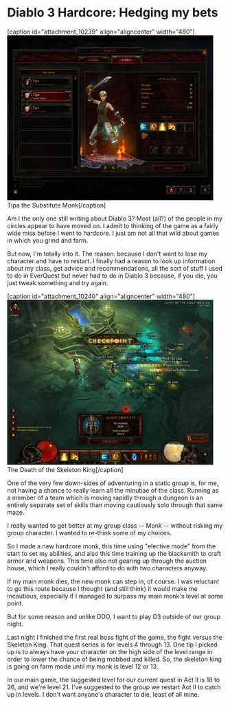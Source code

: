 # Diablo 3 Hardcore: Hedging my bets

[caption id="attachment\_10239" align="aligncenter" width="480"][![](../uploads/2012/07/Diablo-III-2012-07-25-07-21-48-93-480x384.jpg "Tipa the Substitute Monk")](../uploads/2012/07/Diablo-III-2012-07-25-07-21-48-93.jpg) Tipa the Substitute Monk[/caption]

Am I the only one still writing about Diablo 3? Most (all?) of the people in my circles appear to have moved on. I admit to thinking of the game as a fairly wide miss before I went to hardcore. I just am not all that wild about games in which you grind and farm.

But now, I'm totally into it. The reason: because I don't want to lose my character and have to restart. I finally had a reason to look up information about my class, get advice and recommendations, all the sort of stuff I used to do in EverQuest but never had to do in Diablo 3 because, if you die, you just tweak something and try again.

[caption id="attachment\_10240" align="aligncenter" width="480"][![](../uploads/2012/07/Diablo-III-2012-07-25-00-57-17-007-480x384.jpg "The Death of the Skeleton King")](../uploads/2012/07/Diablo-III-2012-07-25-00-57-17-007.jpg) The Death of the Skeleton King[/caption]

One of the very few down-sides of adventuring in a static group is, for me, not having a chance to really learn all the minutiae of the class. Running as a member of a team which is moving rapidly through a dungeon is an entirely separate set of skills than moving cautiously solo through that same maze.

I really wanted to get better at my group class -- Monk -- without risking my group character. I wanted to re-think some of my choices.

So I made a new hardcore monk, this time using "elective mode" from the start to set my abilities, and also this time training up the blacksmith to craft armor and weapons. This time also not gearing up through the auction house, which I really couldn't afford to do with two characters anyway.

If my main monk dies, the new monk can step in, of course. I was reluctant to go this route because I thought (and still think) it would make me incautious, especially if I managed to surpass my main monk's level at some point.

But for some reason and unlike DDO, I want to play D3 outside of our group night.

Last night I finished the first real boss fight of the game, the fight versus the Skeleton King. That quest series is for levels 4 through 13. One tip I picked up is to always have your character on the high side of the level range in order to lower the chance of being mobbed and killed. So, the skeleton king is going on farm mode until my monk is level 12 or 13.

In our main game, the suggested level for our current quest in Act II is 18 to 26, and we're level 21. I've suggested to the group we restart Act II to catch up in levels. I don't want anyone's character to die, least of all mine.

